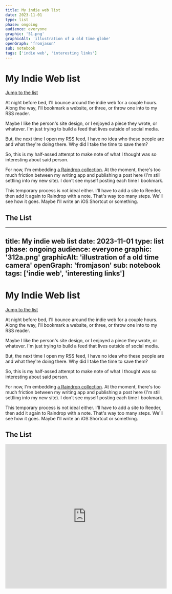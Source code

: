 ```yaml
---
title: My indie web list
date: 2023-11-01
type: list
phase: ongoing
audience: everyone
graphic: '51.png'
graphicAlt: 'illustration of a old time globe'
openGraph: 'fromjason'
sub: notebook
tags: ['indie web', 'interesting links']
---
```

# My Indie Web list

[Jump to the list](#the-list)

At night before bed, I'll bounce around the indie web for a couple hours. Along the way, I'll bookmark a website, or three, or throw one into to my RSS reader. 

Maybe I like the person's site design, or I enjoyed a piece they wrote, or whatever. I'm just trying to build a feed that lives outside of social media. 

But, the next time I open my RSS feed, I have no idea who these people are and what they're doing there. Why did I take the time to save them?

So, this is my half-assed attempt to make note of what I thought was so interesting about said person.

For now, I'm embedding [a Raindrop collection](https://raindrop.io/JayVee/indie-web-38881876). At the moment, there's too much friction between my writing app and publishing a post here (I'm still settling into my new site). I don't see myself posting each time I bookmark. 

This temporary process is not ideal either. I'll have to add a site to Reeder, then add it again to Raindrop with a note. That's way too many steps. We'll see how it goes. Maybe I'll write an iOS Shortcut or something. 

## The List

---
title: My indie web list
date: 2023-11-01
type: list
phase: ongoing
audience: everyone
graphic: '312a.png'
graphicAlt: 'illustration of a old time camera'
openGraph: 'fromjason'
sub: notebook
tags: ['indie web', 'interesting links']
---
# My Indie Web list

[Jump to the list](#the-list)

At night before bed, I'll bounce around the indie web for a couple hours. Along the way, I'll bookmark a website, or three, or throw one into to my RSS reader. 

Maybe I like the person's site design, or I enjoyed a piece they wrote, or whatever. I'm just trying to build a feed that lives outside of social media. 

But, the next time I open my RSS feed, I have no idea who these people are and what they're doing there. Why did I take the time to save them?

So, this is my half-assed attempt to make note of what I thought was so interesting about said person.

For now, I'm embedding [a Raindrop collection](https://raindrop.io/JayVee/indie-web-38881876). At the moment, there's too much friction between my writing app and publishing a post here (I'm still settling into my new site). I don't see myself posting each time I bookmark. 

This temporary process is not ideal either. I'll have to add a site to Reeder, then add it again to Raindrop with a note. That's way too many steps. We'll see how it goes. Maybe I'll write an iOS Shortcut or something. 

## The List

<iframe style="border: 0; width: 100%; height: 450px;" allowfullscreen frameborder="0" src="https://raindrop.io/JayVee/indie-web-38881876/embed/sort=-created&hide=Header"></iframe>

